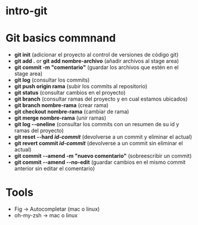 # intro-git

# Git basics commnand

- <strong>git init</strong> (adicionar el proyecto al control de versiones de código git)
- <strong>git add .</strong> or <strong>git add nombre-archivo</strong> (añadir archivos al stage area)
- <strong>git commit -m "comentario"</strong> (guardar los archivos que estén en el stage area)
- <strong>git log</strong> (consultar los commits)
- <strong>git push origin rama</strong> (subir los commits al repositorio)
- <strong>git status</strong> (consultar cambios en el proyecto)
- <strong>git branch</strong> (consultar ramas del proyecto y en cual estamos ubicados)
- <strong>git branch nombre-rama</strong> (crear rama)
- <strong>git checkout nombre-rama</strong> (cambiar de rama)
- <strong>git merge nombre-rama</strong> (unir ramas)
- <strong>git log --oneline</strong> (consultar los commits con un resumen de su id y ramas del proyecto)
- <strong>git reset --hard <i>id-commit</i></strong> (devolverse a un commit y eliminar el actual)
- <strong>git revert commit <i>id-commit</i></strong> (devolverse a un commit sin eliminar el actual)
- <strong>git commit --amend -m "nuevo comentario"</strong> (sobreescribir un commit)
- <strong>git commit --amend --no-edit</strong> (guardar cambios en el mismo commit anterior sin editar el comentario)

# Tools

- Fig -> Autocompletar (mac o linux)
- oh-my-zsh -> mac o linux